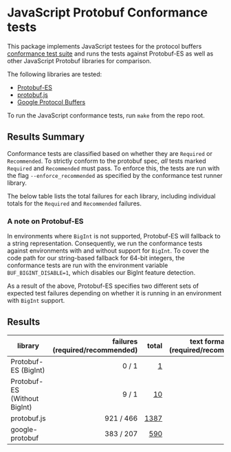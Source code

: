# JavaScript Protobuf Conformance tests

This package implements JavaScript testees for the protocol buffers [conformance test 
suite](https://github.com/protocolbuffers/protobuf/tree/main/conformance) and runs the tests against Protobuf-ES as well
as other JavaScript Protobuf libraries for comparison. 

The following libraries are tested:

- [Protobuf-ES](https://github.com/bufbuild/protobuf-es)
- [protobuf.js](https://github.com/protobufjs/protobuf.js)
- [Google Protocol Buffers](https://github.com/protocolbuffers/protobuf-javascript)

To run the JavaScript conformance tests, run `make` from the repo root.

## Results Summary

Conformance tests are classified based on whether they are `Required` or `Recommended`. To strictly conform to the
protobuf spec, _all_ tests marked `Required` and `Recommended` must pass.  To enforce this, the tests are run with 
the flag `--enforce_recommended` as specified by the conformance test runner library.

The below table lists the total failures for each library, including individual totals for the `Required` and
`Recommended` failures.

### A note on Protobuf-ES

In environments where `BigInt` is not supported, Protobuf-ES will fallback to a string representation.  Consequently,
we run the conformance tests against environments with and without support for `BigInt`.  To cover the code path for 
our string-based fallback for 64-bit integers, the conformance tests are run with the environment variable 
`BUF_BIGINT_DISABLE=1`, which disables our BigInt feature detection. 

As a result of the above, Protobuf-ES specifies two different sets of expected test failures depending on whether
it is running in an environment with `BigInt` support.  

## Results


| library     | failures<br>(required/recommended)  | total  | text format failures<br>(required/recommended) | total     
|-------------|------------------------------------:|-------:|---------------------------------------:|--------------:|
Protobuf-ES (BigInt) | 0 / 1 | [1](protobuf-es/failing_tests_with_bigint.txt) | 88 / 24 | [112](protobuf-es/failing_tests_text_format.txt)
Protobuf-ES (Without BigInt) | 9 / 1 | [10](protobuf-es/failing_tests_without_bigint.txt) | 88 / 24 | [112](protobuf-es/failing_tests_text_format.txt)
protobuf.js | 921 / 466 | [1387](protobuf.js/failing_tests_list.txt) | 88 / 24 | [112](protobuf.js/failing_tests_text_format.txt)
google-protobuf | 383 / 207 | [590](google-protobuf/failing_tests_list.txt) | 88 / 24 | [112](google-protobuf/failing_tests_text_format.txt)
